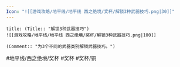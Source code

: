 ```yaml
---
Icon: "![[游戏攻略/地平线/地平线 西之绝境/奖杯/解锁3种武器技巧.png|30]]"
---
```

```ad-common-bronze-trophy
title: (Title:: "解锁3种武器技巧")
![[游戏攻略/地平线/地平线 西之绝境/奖杯/解锁3种武器技巧.png|100]]

(Comment:: "为3个不同的武器类别解锁武器技巧。")
```

#地平线/西之绝境/奖杯 #奖杯 #奖杯/铜
